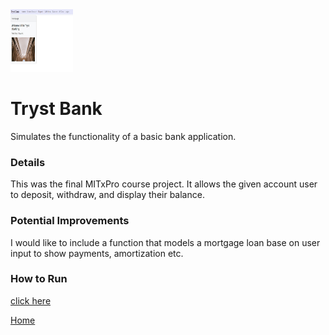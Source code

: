 <img src="bankclip.JPG" width='100' height='100'/>

# Tryst Bank
Simulates the functionality of a basic bank application. 
### Details
This was the final MITxPro course project. It allows the given account user to deposit, withdraw, and display their balance.
### Potential Improvements
I would like to include a function that models a mortgage loan base on user input to show payments, amortization etc.
### How to Run
[click here](https://notarealbank.s3.amazonaws.com/index.html#/)

[Home](https://taylorcharleshall.github.io)
